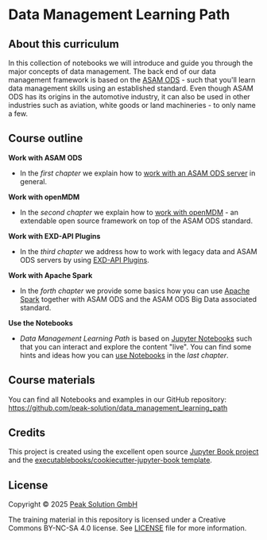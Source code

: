 # Data Management Learning Path

## About this curriculum

In this collection of notebooks we will introduce and guide you through the major concepts of data management.
The back end of our data management framework is based on the [ASAM ODS](https://www.asam.net/standards/detail/ods/wiki/) - such that you'll learn data management skills using an established standard.
Even though ASAM ODS has its origins in the automotive industry, it can also be used in other industries such as aviation, white goods or land machineries - to only name a few.

## Course outline

**Work with ASAM ODS**

* In the *first chapter* we explain how to [work with an ASAM ODS server](\ods\overview.ipynb) in general.

**Work with openMDM**

* In the *second chapter* we explain how to [work with openMDM](openMDM\overview.ipynb) - an extendable open source framework on top of the ASAM ODS standard.

**Work with EXD-API Plugins**

* In the *third chapter* we address how to work with legacy data and ASAM ODS servers by using [EXD-API Plugins](exd_api\overview.md).

**Work with Apache Spark**

* In the *forth chapter* we provide some basics how you can use [Apache Spark](spark\overview.md) together with ASAM ODS and the ASAM ODS Big Data associated standard.  

**Use the Notebooks**

* *Data Management Learning Path* is based on [Jupyter Notebooks](https://jupyter.org/) such that you can interact and explore the content "live". You can find some hints and ideas how you can [use Notebooks](notebooking\overview.md) in the *last chapter*.

## Course materials

You can find all Notebooks and examples in our GitHub repository: https://github.com/peak-solution/data_management_learning_path

## Credits

This project is created using the excellent open source [Jupyter Book project](https://jupyterbook.org/) and the [executablebooks/cookiecutter-jupyter-book template](https://github.com/executablebooks/cookiecutter-jupyter-book).

## License

Copyright © 2025 [Peak Solution GmbH](https://peak-solution.de)

The training material in this repository is licensed under a Creative Commons BY-NC-SA 4.0 license. See [LICENSE](../LICENSE) file for more information.
